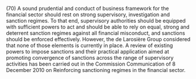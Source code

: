 (70) A sound prudential and conduct of business framework for the financial sector should rest on strong supervisory, investigation and sanction regimes. To that end, supervisory authorities should be equipped with sufficient powers to act and should be able to rely on equal, strong and deterrent sanction regimes against all financial misconduct, and sanctions should be enforced effectively. However, the de Larosière Group considered that none of those elements is currently in place. A review of existing powers to impose sanctions and their practical application aimed at promoting convergence of sanctions across the range of supervisory activities has been carried out in the Commission Communication of 8 December 2010 on Reinforcing sanctioning regimes in the financial sector.